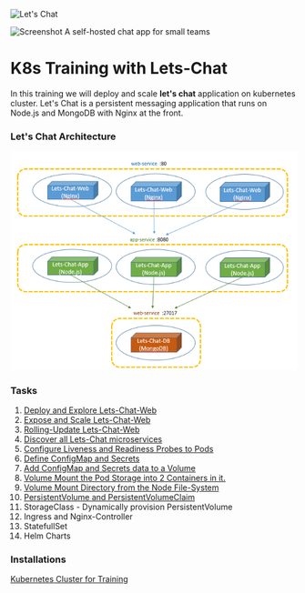 ![Let's Chat](http://i.imgur.com/0a3l5VF.png)

![Screenshot](http://i.imgur.com/C4uMD67.png)
A self-hosted chat app for small teams
# K8s Training with Lets-Chat
In this training we will deploy and scale **let's chat** application on kubernetes cluster. Let's Chat is a persistent messaging application that runs on Node.js and MongoDB with Nginx at the front.

### Let's Chat Architecture
![Lets-Chat Architecture](images/lets-chat-arch.png)

### Tasks
1.  [Deploy and Explore Lets-Chat-Web](day-1/task-1/README.md)
2.  [Expose and Scale Lets-Chat-Web](day-1/task-2/README.md)
3.  [Rolling-Update Lets-Chat-Web](day-1/task-3/README.md)
4.  [Discover all Lets-Chat microservices](day-1/task-4/README.md)
5.  [Configure Liveness and Readiness Probes to Pods](day-2/task-5/README.md)
6.  [Define ConfigMap and Secrets](day-2/task-6/README.md)
7.  [Add ConfigMap and Secrets data to a Volume](day-2/task-7/README.md)
8.  [Volume Mount the Pod Storage into 2 Containers in it.](day-2/task-8/README.md)
9.  [Volume Mount Directory from the Node File-System](day-2/task-9/README.md)
10. [PersistentVolume and PersistentVolumeClaim](day-3/task-10/README.md)
11. StorageClass - Dynamically provision PersistentVolume
12. Ingress and Nginx-Controller
13. StatefullSet
14. Helm Charts

### Installations
[Kubernetes Cluster for Training](installations/README.md)
